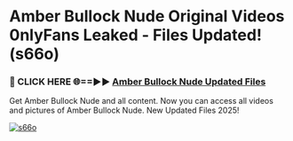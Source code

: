 # Amber Bullock Nude Original Videos 0nlyFans Leaked - Files Updated! (s66o)

<h3>🔴 CLICK HERE 🌐==►► <a href="https://tinyurl.com/yrmya6cz" rel="nofollow">Amber Bullock Nude Updated Files</a></h3>

Get Amber Bullock Nude and all content. Now you can access all videos and pictures of Amber Bullock Nude. New Updated Files 2025!

[![s66o](https://i.imgur.com/FMdXYCs.gif)](https://tinyurl.com/yrmya6cz)
